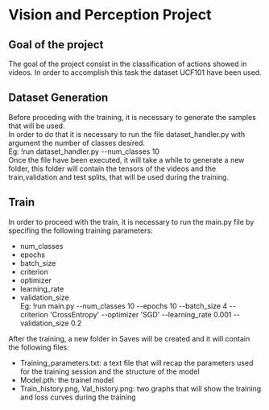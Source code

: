 # Vision and Perception Project
## Goal of the project
The goal of the project consist in the classification of actions showed in videos.
In order to accomplish this task the dataset UCF101 have been used.  
## Dataset Generation
Before proceding with the training, it is necessary to generate the samples that will be used.  
In order to do that it is necessary to run the file dataset_handler.py with argument the number of classes desired.  
Eg: !run dataset_handler.py --num_classes 10  
Once the file have been executed, it will take a while to generate a new folder, this folder will contain the tensors of the videos and the train,validation and test splits, that will be used during the training.  
## Train
In order to proceed with the train, it is necessary to run the main.py file by specifing the following training parameters:  
* num_classes
* epochs
* batch_size
* criterion
* optimizer
* learning_rate
* validation_size  
Eg: !run main.py --num_classes 10 --epochs 10 --batch_size 4 --criterion 'CrossEntropy' --optimizer 'SGD' --learning_rate 0.001 --validation_size 0.2  

After the training, a new folder in Saves will be created and it will contain the following files:
* Training_parameters.txt: a text file that will recap the parameters used for the training session and the structure of the model
* Model.pth: the trainel model
* Train_history.png, Val_history.png: two graphs that will show the training and loss curves during the training
